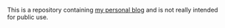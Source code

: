 This is a repository containing [my personal blog](http://remotesynthesis.com/) and is not really intended for public use.
